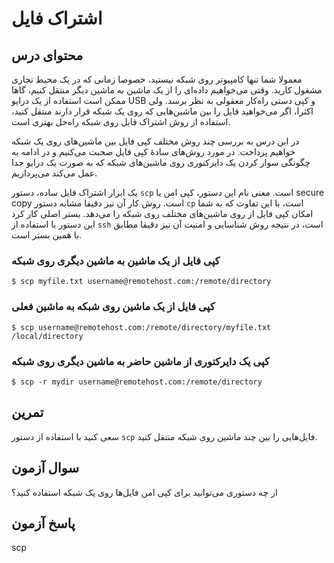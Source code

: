 # اشتراک فایل

## محتوای درس

معمولا شما تنها کامپیوتر روی شبکه نیستید‌، خصوصا زمانی که در یک محیط تجاری مشغول
کارید. وقتی می‌خواهیم داده‌ای را از یک ماشین به ماشین دیگر منتقل کنیم‌، گاها ممکن
است استفاده از یک درایو USB و کپی دستی راه‌کار معقولی به نظر برسد. ولی اکثرا، اگر
می‌خواهید فایل را بین ماشین‌هایی که روی یک شبکه قرار دارند منتقل کنید‌، استفاده از
روش اشتراک فایل روی شبکه راه‌حل بهتری است. 

در این درس به بررسی چند روش مختلف کپی فایل بین ماشین‌های روی یک شبکه خواهیم
پرداخت. در مورد روش‌های سادهٔ کپی فایل صحبت می‌کنیم و در ادامه به چگونگی سوار کردن
یک دایرکتوری روی ماشین‌های شبکه که به صورت یک درایو جدا عمل می‌کند می‌پردازیم. 

یک ابزار اشتراک فایل ساده‌، دستور `scp` است. معنی نام این دستور، کپی امن یا
secure copy است. روش کار آن نیز دقیقا مشابه دستور `cp` است‌، با این تفاوت که به
شما امکان کپی فایل از روی ماشین‌های مختلف روی شبکه را می‌دهد. بستر اصلی کار کرد
این دستور با استفاده از `ssh` است، در نتیجه روش شناسایی و امنیت آن نیز دقیقا
مطابق با همین بستر است.

### کپی فایل از یک ماشین به ماشین دیگری روی شبکه

```
$ scp myfile.txt username@remotehost.com:/remote/directory
```

### کپی فایل از یک ماشین روی شبکه به ماشین فعلی

```
$ scp username@remotehost.com:/remote/directory/myfile.txt /local/directory
```

### کپی یک دایرکتوری از ماشین حاضر به ماشین دیگری روی شبکه

```
$ scp -r mydir username@remotehost.com:/remote/directory
```

## تمرین

سعی کنید با استفاده از دستور `scp` فایل‌هایی را بین چند ماشین روی شبکه منتقل کنید. 

## سوال آزمون

از چه دستوری می‌توانید برای کپی امن فایل‌ها روی یک شبکه استفاده کنید؟

## پاسخ آزمون

scp
